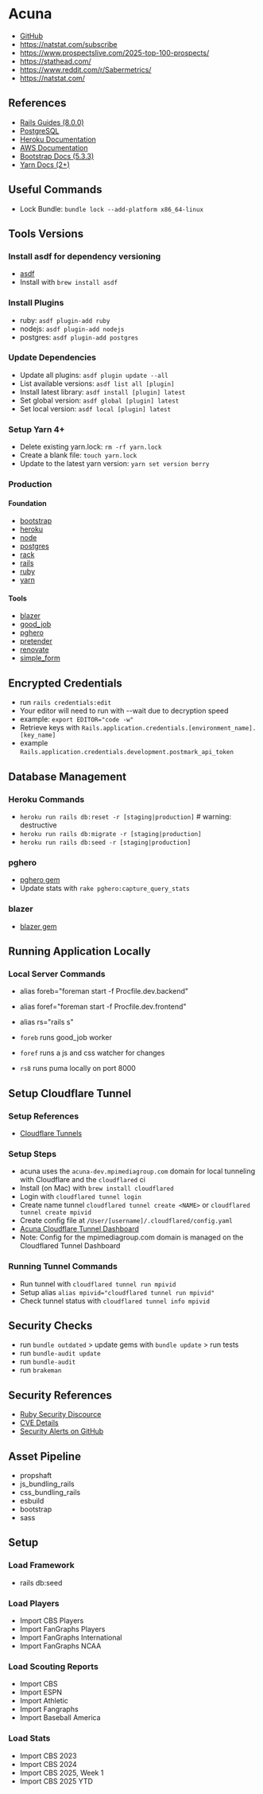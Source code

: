 # Acuna

* [GitHub](https://github.com/mpimedia/acuna)
* https://natstat.com/subscribe
* https://www.prospectslive.com/2025-top-100-prospects/
* https://stathead.com/
* https://www.reddit.com/r/Sabermetrics/
* https://natstat.com/

## References

* [Rails Guides (8.0.0)](https://guides.rubyonrails.org/v8.0.0/index.html)
* [PostgreSQL](https://www.postgresql.org/docs/)
* [Heroku Documentation](https://devcenter.heroku.com/categories/reference)
* [AWS Documentation](https://docs.aws.amazon.com/)
* [Bootstrap Docs (5.3.3)](https://getbootstrap.com/docs/5.3/getting-started/introduction/)
* [Yarn Docs (2+)](https://yarnpkg.com/getting-started)

## Useful Commands

* Lock Bundle: `bundle lock --add-platform x86_64-linux`

## Tools Versions

### Install asdf for dependency versioning

* [asdf](https://github.com/asdf-vm/asdf)
* Install with `brew install asdf`

### Install Plugins

* ruby: `asdf plugin-add ruby`
* nodejs: `asdf plugin-add nodejs`
* postgres: `asdf plugin-add postgres`

### Update Dependencies

* Update all plugins: `asdf plugin update --all`
* List available versions: `asdf list all [plugin]`
* Install latest library: `asdf install [plugin] latest`
* Set global version: `asdf global [plugin] latest`
* Set local version: `asdf local [plugin] latest`

### Setup Yarn 4+

* Delete existing yarn.lock: `rm -rf yarn.lock`
* Create a blank file: `touch yarn.lock`
* Update to the latest yarn version: `yarn set version berry`

### Production

#### Foundation

* [bootstrap](https://getbootstrap.com/)
* [heroku](https://dashboard.heroku.com/pipelines/af2038da-a8c8-4dfd-966d-dd4c9489ed5c)
* [node](https://nodejs.org/en/)
* [postgres](https://www.postgresql.org/)
* [rack](https://github.com/rack/rack)
* [rails](https://rubyonrails.org/)
* [ruby](https://www.ruby-lang.org/en/)
* [yarn](https://yarnpkg.com/)

#### Tools

* [blazer](https://github.com/ankane/pghero)
* [good_job](https://github.com/bensheldon/good_job)
* [pghero](https://github.com/ankane/pghero)
* [pretender](https://github.com/ankane/pretender)
* [renovate](https://developer.mend.io/github/mpimedia/acuna)
* [simple_form](https://github.com/heartcombo/simple_form)

## Encrypted Credentials

* run `rails credentials:edit`
* Your editor will need to run with --wait due to decryption speed
* example: `export EDITOR="code -w"`
* Retrieve keys with `Rails.application.credentials.[environment_name].[key_name]`
* example `Rails.application.credentials.development.postmark_api_token`

## Database Management

### Heroku Commands

* `heroku run rails db:reset -r [staging|production]` # warning: destructive
* `heroku run rails db:migrate -r [staging|production]`
* `heroku run rails db:seed -r [staging|production]`

### pghero

* [pghero gem](https://github.com/ankane/pghero)
* Update stats with `rake pghero:capture_query_stats`

### blazer

* [blazer gem](https://github.com/ankane/pghero)

## Running Application Locally

### Local Server Commands

* alias foreb="foreman start -f Procfile.dev.backend"
* alias foref="foreman start -f Procfile.dev.frontend"
* alias rs="rails s"

* `foreb` runs good_job worker
* `foref` runs a js and css watcher for changes
* `rs8` runs puma locally on port 8000

## Setup Cloudflare Tunnel

### Setup References

* [Cloudflare Tunnels](https://developers.cloudflare.com/cloudflare-one/connections/connect-apps/)

### Setup Steps

* acuna uses the `acuna-dev.mpimediagroup.com` domain for local tunneling with Cloudflare and the `cloudflared` ci
* Install (on Mac) with `brew install cloudflared`
* Login with `cloudflared tunnel login`
* Create name tunnel `cloudflared tunnel create <NAME>` or `cloudflared tunnel create mpivid`
* Create config file at `/User/[username]/.cloudflared/config.yaml`
* [Acuna Cloudflare Tunnel Dashboard](https://one.dash.cloudflare.com/ee0a8e28862d5c84754bbed265f0f861/networks/tunnels?search=)
* Note: Config for the mpimediagroup.com domain is managed on the Cloudflared Tunnel Dashboard

### Running Tunnel Commands

* Run tunnel with `cloudflared tunnel run mpivid`
* Setup alias `alias mpivid="cloudflared tunnel run mpivid"`
* Check tunnel status with `cloudflared tunnel info mpivid`

## Security Checks

* run `bundle outdated` > update gems with `bundle update` > run tests
* run `bundle-audit update`
* run `bundle-audit`
* run `brakeman`

## Security References

* [Ruby Security Discource](https://discuss.rubyonrails.org/c/security-announcements/9)
* [CVE Details](https://www.cvedetails.com/)
* [Security Alerts on GitHub](https://github.blog/news-insights/product-news/introducing-security-alerts-on-github/)

## Asset Pipeline

* propshaft
* js_bundling_rails
* css_bundling_rails
* esbuild
* bootstrap
* sass

## Setup

### Load Framework

* rails db:seed

### Load Players

* Import CBS Players
* Import FanGraphs Players
* Import FanGraphs International
* Import FanGraphs NCAA

### Load Scouting Reports

* Import CBS
* Import ESPN
* Import Athletic
* Import Fangraphs
* Import Baseball America

### Load Stats

* Import CBS 2023
* Import CBS 2024
* Import CBS 2025, Week 1
* Import CBS 2025 YTD
